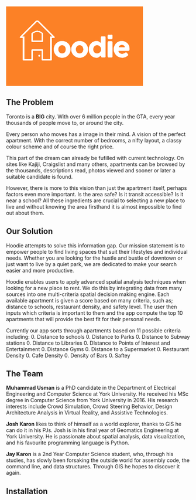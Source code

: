 ![Hoodie Logo](imgs/logo2.png "Hoodie Logo")
## The Problem
Toronto is a **BIG** city. With over 6 million people in the GTA, every year thousands of people move to, or around the city.

Every person who moves has a image in their mind. A vision of the perfect apartment. With the correct number of bedrooms, a nifty layout, a classy colour scheme and of course the right price.

This part of the dream can already be fufilled with current technology. On sites like Kajiji, Craigslist and many others, apartments can be browsed by the thousands, descriptions read, photos viewed and sooner or later a suitable candidate is found.

However, there is more to this vision than just the apartment itself, perhaps factors even more important. Is the area safe? Is it transit accessible? Is it near a school? All these ingredients are crucial to selecting a new place to live and without knowing the area firsthand it is almost impossible to find out about them.

## Our Solution
Hoodie attempts to solve this information gap. Our mission statement is to empower people to find living spaces that suit their lifestyles and individual needs. Whether you are looking for the hustle and bustle of downtown or just want to live by a quiet park, we are dedicated to make your search easier and more productive.

Hoodie enables users to apply advanced spatial analysis techniques when looking for a new place to rent. We do this by integrating data from many sources into one multi-criteria spatial decision making engine. Each available apartment is given a score based on many criteria, such as; distance to schools, restaurant density, and safety level. The user then inputs which criteria is important to them and the app compute the top 10 apartments that will provide the best fit for their personal needs.

Currently our app sorts through apartments based on 11 possible criteria including:
0. Distance to schools
0. Distance to Parks
0. Distance to Subway stations
0. Distance to Libraries
0. DIstance to Points of Interest and Entertainment
0. Distance Gyms
0. Distance to a Supermarket
0. Restaurant Density
0. Cafe Density
0. Density of Bars
0. Saftey

## The Team

**Muhammad Usman** is a PhD candidate in the Department of Electrical Engineering and Computer Science at York University. He received his MSc degree in Computer Science from York University in 2016. His research interests include Crowd Simulation, Crowd Steering Behavior, Design Architecture Analysis in Virtual Reality, and Assistive Technologies.

**Josh Karon** likes to think of himself as a world explorer, thanks to GIS he can do it in his PJs. Josh is in his final year of Geomatics Engineering at York University. He is passionate about spatial analysis, data visualization, and his favourite programming language is Python.

**Jay Karon** is a 2nd Year Computer Science student, who, through his studies, has slowly been forsaking the outside world for assembly code, the command line, and data structures. Through GIS he hopes to discover it again.

## Installation
